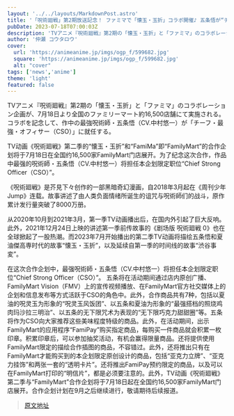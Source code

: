 ```yaml
---
layout: '../../layouts/MarkdownPost.astro'
title: '「呪術廻戦」第2期放送記念！ ファミマで「懐玉・玉折」コラボ開催♪ 五条悟が“チーフ・最強・オフィサー”就任'
pubDate: 2023-07-18T07:00:03Z
description: 'TVアニメ『呪術廻戦』第2期の「懐玉・玉折」と「ファミマ」のコラボレーション企画が、7月18日より全国のファミリーマート約16,500店舗にて実施される。コラボを記念して、作中の最強呪術師・五条悟（CV.中村悠一）が「チーフ・最強・オフィサー（CSO）」に就任する。'
author: '仲瀬 コウタロウ'
cover:
  url: 'https://animeanime.jp/imgs/ogp_f/599682.jpg'
  square: 'https://animeanime.jp/imgs/ogp_f/599682.jpg'
  alt: "cover"
tags: ['news','anime']
theme: 'light'
featured: false
---
```


TVアニメ『呪術廻戦』第2期の「懐玉・玉折」と「ファミマ」のコラボレーション企画が、7月18日より全国のファミリーマート約16,500店舗にて実施される。コラボを記念して、作中の最強呪術師・五条悟（CV.中村悠一）が「チーフ・最強・オフィサー（CSO）」に就任する。

TV动画《呪術廻戦》第二季的“懐玉・玉折”和“FamiMa”即“FamilyMart”的合作企划将于7月18日在全国约16,500家FamilyMart门店展开。为了纪念这次合作，作品中最强的呪術師・五条悟（CV.中村悠一）将担任本企划限定职位“Chief Strong Officer（CSO）”。

《呪術廻戦》是芥見下々创作的一部黑暗奇幻漫画，自2018年3月起在《周刊少年Jump》连载。故事讲述了由人类负面情绪所诞生的诅咒与呪術師们的战斗，原作累计发行量突破了8000万册。

从2020年10月到2021年3月，第一季TV动画播出后，在国内外引起了巨大反响。此外，2021年12月24日上映的讲述第一季前传故事的《剧场版 呪術廻戦 0》也在全球掀起了一股热潮。而2023年7月开始播出的第二季TV动画将描绘五条悟和夏油傑高専时代的故事“懐玉・玉折”，以及延续自第一季的时间线的故事“渋谷事変”。

在这次合作企划中，最强呪術師・五条悟（CV.中村悠一）将担任本企划限定职位“Chief Strong Officer（CSO）”。
五条将在活动期间通过店内原创广播、FamilyMart Vision（FMV）上的宣传视频播放、在FamilyMart官方社交媒体上的企划和信息发布等方式活跃于CSO的角色中。此外，合作商品共有7种，包括以夏油的呪灵玉为形象的“呪灵玉风饭团”、以五条和夏油为形象的“最强搭档的照烧鸡肉玛沙拉三明治”、以五条的无下限咒术为表现的“无下限巧克力甜甜圈”等。五条将作为CSO向大家推荐这些美味程度特级的商品。此外，在活动期间，出示FamilyMart的应用程序“FamiPay”购买指定商品，每购买一件商品就会积累一枚印章。积累印章后，可以参加抽奖活动，有机会赢得限量商品。还将提供使用FamilyMart限定的描绘合作插图的商品，不容错过。此外，还将推出只有在FamilyMart才能购买到的本企划限定原创设计的商品，包括“亚克力立牌”、“亚克力挂饰”和两张一套的“透明卡片”。还将推出FamiPay预约限定的商品，以及可以在FamilyMart打印的“明信片”，都是必须要注意的。此外，TV动画《呪術廻戦》第二季与“FamilyMart”合作企划将于7月18日起在全国约16,500家FamilyMart门店展开。合作企划计划在9月之后继续进行，敬请期待后续报道。

>[原文地址](https://animeanime.jp/article/2023/07/18/78667.html)  